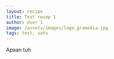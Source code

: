 ```yaml
---
layout: recipe
title: Test resep 1
author: User 1
image: /assets/images/logo_gramedia.jpg
tags: test, satu
---
```

Apaan tuh
